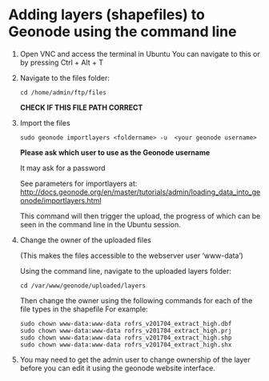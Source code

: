 # Adding layers (shapefiles) to Geonode using the command line

1.  Open VNC and access the terminal in Ubuntu
    You can navigate to this or by pressing Ctrl + Alt + T

2.  Navigate to the files folder:

    `cd /home/admin/ftp/files`

    **CHECK IF THIS FILE PATH CORRECT**
    
3.  Import the files
    
    `sudo geonode importlayers <foldername> -u  <your geonode username>`
    
    **Please ask which user to use as the Geonode username**
    
    It may ask for a password

    See parameters for importlayers at: http://docs.geonode.org/en/master/tutorials/admin/loading_data_into_geonode/importlayers.html

    This command will then trigger the upload, the progress of which can be seen in the command line in the Ubuntu session.

4.  Change the owner of the uploaded files 

    (This makes the files accessible to the webserver user ‘www-data’)

    Using the command line, navigate to the uploaded layers folder:

    `cd /var/www/geonode/uploaded/layers`

    Then change the owner using the following commands for each of the file types in the shapefile
    For example:

    ```
    sudo chown www-data:www-data rofrs_v201704_extract_high.dbf
    sudo chown www-data:www-data rofrs_v201704_extract_high.prj
    sudo chown www-data:www-data rofrs_v201704_extract_high.shp
    sudo chown www-data:www-data rofrs_v201704_extract_high.shx
    ```


5.  You may need to get the admin user to change ownership of the layer before you can edit it using the geonode website interface.

